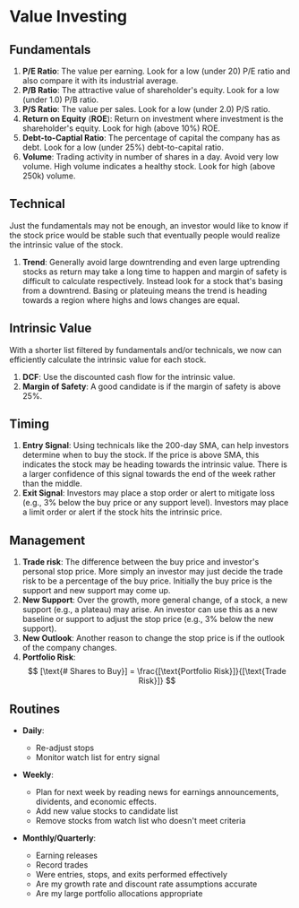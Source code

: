 #  Value Investing

## Fundamentals

1. **P/E Ratio**: The value per earning. Look for a low (under 20) P/E ratio and also compare it with its industrial average.
1. **P/B Ratio**: The attractive value of shareholder's equity. Look for a low (under 1.0) P/B ratio.
1. **P/S Ratio**: The value per sales. Look for a low (under 2.0) P/S ratio.
1. **Return on Equity** (**ROE**): Return on investment where investment is the shareholder's equity. Look for high (above 10%) ROE.
1. **Debt-to-Captial Ratio**: The percentage of capital the company has as debt. Look for a low (under 25%) debt-to-capital ratio.
1. **Volume**: Trading activity in number of shares in a day. Avoid very low volume. High volume indicates a healthy stock. Look for high (above 250k) volume.

## Technical

Just the fundamentals may not be enough, an investor would like to know if the stock price would be stable such that eventually people would realize the intrinsic value of the stock.

1. **Trend**: Generally avoid large downtrending and even large uptrending stocks as return may take a long time to happen and margin of safety is difficult to calculate respectively. Instead look for a stock that's basing from a downtrend. Basing or plateuing means the trend is heading towards a region where highs and lows changes are equal.

## Intrinsic Value

With a shorter list filtered by fundamentals and/or technicals, we now can efficiently calculate the intrinsic value for each stock.

1. **DCF**: Use the discounted cash flow for the intrinsic value.
1. **Margin of Safety**: A good candidate is if the margin of safety is above 25%.

## Timing

1. **Entry Signal**: Using technicals like the 200-day SMA, can help investors determine when to buy the stock. If the price is above SMA, this indicates the stock may be heading towards the intrinsic value. There is a larger confidence of this signal towards the end of the week rather than the middle.
1. **Exit Signal**: Investors may place a stop order or alert to mitigate loss (e.g., 3% below the buy price or any support level). Investors may place a limit order or alert if the stock hits the intrinsic price.

## Management

1. **Trade risk**: The difference between the buy price and investor's personal stop price. More simply an investor may just decide the trade risk to be a percentage of the buy price. Initially the buy price is the support and new support may come up.
1. **New Support**: Over the growth, more general change, of a stock, a new support (e.g., a plateau) may arise. An investor can use this as a new baseline or support to adjust the stop price (e.g., 3% below the new support).
1. **New Outlook**: Another reason to change the stop price is if the outlook of the company changes.
1. **Portfolio Risk**:
   $$
   [\text{# Shares to Buy}] = \frac{[\text{Portfolio Risk}]}{[\text{Trade Risk}]}
   $$

## Routines

- **Daily**:

  - Re-adjust stops
  - Monitor watch list for entry signal

- **Weekly**:

  - Plan for next week by reading news for earnings announcements, dividents, and economic effects.
  - Add new value stocks to candidate list
  - Remove stocks from watch list who doesn't meet criteria

- **Monthly/Quarterly**:
  - Earning releases
  - Record trades
  - Were entries, stops, and exits performed effectively
  - Are my growth rate and discount rate assumptions accurate
  - Are my large portfolio allocations appropriate
